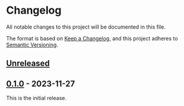 # Changelog
All notable changes to this project will be documented in this file.

The format is based on [Keep a Changelog](https://keepachangelog.com/en/1.0.0/),
and this project adheres to [Semantic Versioning](https://semver.org/spec/v2.0.0.html).

## [Unreleased]

## [0.1.0] - 2023-11-27
This is the initial release.

[unreleased]: https://github.com/eclipse-keypop/keypop-calypso-crypto-symmetric-java-api/compare/0.1.0...HEAD
[0.1.0]: https://github.com/eclipse-keypop/keypop-calypso-crypto-symmetric-java-api/releases/tag/0.1.0